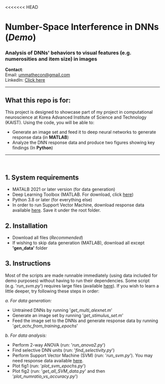 <<<<<<< HEAD
# Number-Space Interference in DNNs (*Demo*)

### Analysis of DNNs' behaviors to visual features (e.g. numerosities and item size) in images 

**Contact**:<br/>
Email: ummathecon@gmail.com<br/>
LinkedIn: [Click here](https://www.linkedin.com/in/dongil-lee-b71b1370/)
<br/>

---
## What this repo is for:
This project is designed to showcase part of my project in computational neuroscience at Korea Advanced Institute of Science and Technology (KAIST). Using the code, you will be able to:

* Generate an image set and feed it to deep neural networks to generate response data (in **MATLAB**)
* Analyze the DNN response data and produce two figures showing key findings (In **Python**)
___
<br />

## 1. System requirements
* MATALB 2021 or later version (for data generation)
* Deep Learning Toolbox (MATLAB. For download, click [here](https://www.mathworks.com/products/deep-learning.html))
* Python 3.8 or later (for everything else)
* In order to run Support Vector Machine, download response data available [here](https://drive.google.com/drive/folders/1z1eNo-5zaZE5Kmme5WPYuqMBTeiMBncT?usp=sharing). Save it under the root folder.


## 2. Installation
* Download all files (_Recommended_)
* If wishing to skip data generation (MATLAB), download all except **'gen_data'** folder 

## 3. Instructions
Most of the scripts are made runnable immediately (using data included for demo purposes) without having to run their dependencies. Some script (e.g. '_run_svm.py_') requires large files (available [here](https://drive.google.com/drive/folders/1z1eNo-5zaZE5Kmme5WPYuqMBTeiMBncT?usp=sharing)). If you wish to learn a little deeper, try following these steps in order: 

_a. For data generation:_
* Untrained DNNs by running '_get_multi_alexnet.m_'
* Generate an image set by running '_get_stimulus_set.m_'
* Feed the image set to the DNNs and generate response data by running '_get_actv_from_training_epochs_'

_b. For data analysis:_
* Perform 2-way ANOVA (run: '_run_anova2.py_')
* Find selective DNN units (run: '_find_selectivity.py_')
* Perform Support Vector Machine (SVM) (run: '_run_svm.py_'). You may need response data available [here](https://drive.google.com/drive/folders/1z1eNo-5zaZE5Kmme5WPYuqMBTeiMBncT?usp=sharing).
* Plot fig1 (run: '_plot_svm_epochs.py_')
* Plot fig2 (run: '_get_all_SVM_data.py_' and then '_plot_numratio_vs_accuracy.py_')


